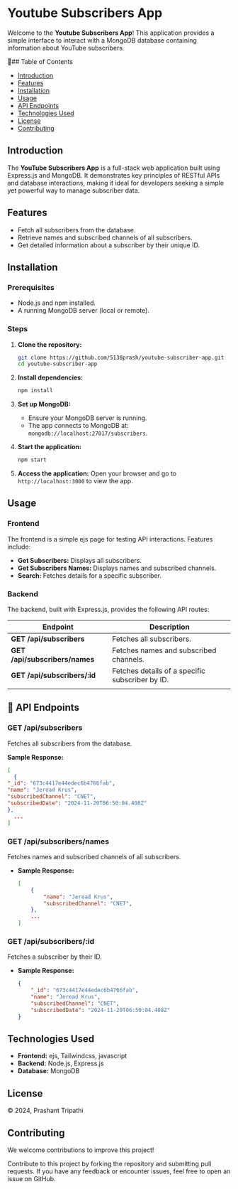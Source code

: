 # Youtube Subscribers App

Welcome to the **Youtube Subscribers App**! This application provides a simple interface to interact with a MongoDB database containing information about YouTube subscribers.

 📑## Table of Contents
- [Introduction](#introduction)
- [Features](#features)
- [Installation](#installation)
- [Usage](#usage)
- [API Endpoints](#api-endpoints)
- [Technologies Used](#technologies-used)
- [License](#license)
- [Contributing](#contributing)

##  Introduction
The **YouTube Subscribers App** is a full-stack web application built using Express.js and MongoDB. It demonstrates key principles of RESTful APIs and database interactions, making it ideal for developers seeking a simple yet powerful way to manage subscriber data.

##  Features
- Fetch all subscribers from the database.
- Retrieve names and subscribed channels of all subscribers.
- Get detailed information about a subscriber by their unique ID.

##  Installation

### Prerequisites
- Node.js and npm installed.
- A running MongoDB server (local or remote).

### Steps
1. **Clone the repository:**
    ```bash
    git clone https://github.com/5138prash/youtube-subscriber-app.git
    cd youtube-subscriber-app
    ```

2. **Install dependencies:**
    ```bash
    npm install
    ```

3. **Set up MongoDB:**
    - Ensure your MongoDB server is running.
    - The app connects to MongoDB at:
      `mongodb://localhost:27017/subscribers`.

4. **Start the application:**
    ```bash
    npm start
    ```

5. **Access the application:**
   Open your browser and go to `http://localhost:3000` to view the app.

##  Usage

### Frontend
The frontend is a simple ejs page for testing API interactions. Features include:
- **Get Subscribers:** Displays all subscribers.
- **Get Subscribers Names:** Displays names and subscribed channels.
- **Search:** Fetches details for a specific subscriber.

### Backend
The backend, built with Express.js, provides the following API routes:

| Endpoint                       | Description                                     |
|--------------------------------|-------------------------------------------------|
| **GET /api/subscribers**       | Fetches all subscribers.                        |
| **GET /api/subscribers/names** | Fetches names and subscribed channels.          |
| **GET /api/subscribers/:id**   | Fetches details of a specific subscriber by ID. |
|                                |                                                 |
## 📡 API Endpoints

### **GET /api/subscribers**
Fetches all subscribers from the database.

**Sample Response:**
```json
[
  {
"_id": "673c4417e44edec6b4766fab",
"name": "Jeread Krus",
"subscribedChannel": "CNET",
"subscribedDate": "2024-11-20T06:50:04.408Z"
},
  ...
]
```
### GET /api/subscribers/names
Fetches names and subscribed channels of all subscribers.
- **Sample Response:**
    ```json
    [
        {
            "name": "Jeread Krus",
            "subscribedChannel": "CNET",
        },
        ...
    ]
    ```
### GET /api/subscribers/:id
Fetches a subscriber by their ID.
- **Sample Response:**
    ```json
    {
        "_id": "673c4417e44edec6b4766fab",
        "name": "Jeread Krus",
        "subscribedChannel": "CNET",
        "subscribedDate": "2024-11-20T06:50:04.408Z"
    }
    ```
## Technologies Used
- **Frontend:** ejs, Tailwindcss, javascript
- **Backend:** Node.js, Express.js
- **Database:** MongoDB

## License
&copy; 2024, Prashant Tripathi

## Contributing
We welcome contributions to improve this project!

Contribute to this project by forking the repository and submitting pull requests. If you have any feedback or encounter issues, feel free to open an issue on GitHub.
